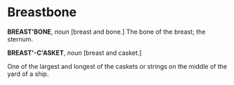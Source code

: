 # Breastbone

**BREAST'BONE**, _noun_ \[breast and bone.\] The bone of the breast; the sternum.

**BREAST'-C'ASKET**, _noun_ \[breast and casket.\]

One of the largest and longest of the caskets or strings on the middle of the yard of a ship.